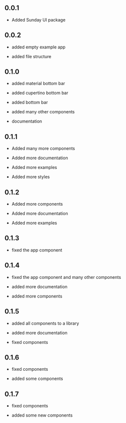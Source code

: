 ## 0.0.1

* Added Sunday UI package

## 0.0.2

* added empty example app

* added file structure

## 0.1.0

* added material bottom bar

* added cupertino bottom bar

* added bottom bar

* added many other components

* documentation

## 0.1.1

* Added many more components

* Added more documentation

* Added more examples

* Added more styles

## 0.1.2

* Added more components

* Added more documentation

* Added more examples

## 0.1.3

* fixed the app component

## 0.1.4

* fixed the app component and many other components

* added more documentation

* added more components

## 0.1.5

* added all components to a library

* added more documentation

* fixed components

## 0.1.6

* fixed components

* added some components

## 0.1.7

* fixed components

* added some new components